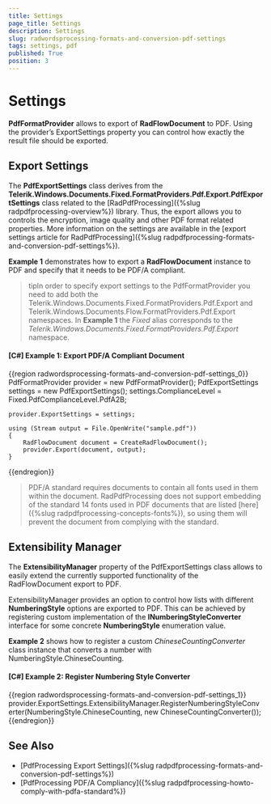 ```yaml
---
title: Settings
page_title: Settings
description: Settings
slug: radwordsprocessing-formats-and-conversion-pdf-settings
tags: settings, pdf
published: True
position: 3
---
```


# Settings



__PdfFormatProvider__ allows to export of __RadFlowDocument__ to PDF. Using the provider’s ExportSettings property you can control how exactly the result file should be exported.
      

## Export Settings

The __PdfExportSettings__ class derives from the __Telerik.Windows.Documents.Fixed.FormatProviders.Pdf.Export.PdfExportSettings__ class related to the [RadPdfProcessing]({%slug radpdfprocessing-overview%}) library. Thus, the export allows you to controls the encryption, image quality and other PDF format related properties. More information on the settings are available in the [export settings article for RadPdfProcessing]({%slug radpdfprocessing-formats-and-conversion-pdf-settings%}).

__Example 1__ demonstrates how to export a __RadFlowDocument__ instance to PDF and specify that it needs to be PDF/A compliant.


>tipIn order to specify export settings to the PdfFormatProvider you need to add both the Telerik.Windows.Documents.Fixed.FormatProviders.Pdf.Export and Telerik.Windows.Documents.Flow.FormatProviders.Pdf.Export namespaces. In __Example 1__ the *Fixed* alias corresponds to the *Telerik.Windows.Documents.Fixed.FormatProviders.Pdf.Export* namespace.


#### __[C#] Example 1: Export PDF/A Compliant Document__

{{region radwordsprocessing-formats-and-conversion-pdf-settings_0}}
	PdfFormatProvider provider = new PdfFormatProvider();
	PdfExportSettings settings = new PdfExportSettings();
	settings.ComplianceLevel = Fixed.PdfComplianceLevel.PdfA2B;
	
	provider.ExportSettings = settings;
	
	using (Stream output = File.OpenWrite("sample.pdf"))
	{
	    RadFlowDocument document = CreateRadFlowDocument();
	    provider.Export(document, output);
	}
{{endregion}}


>PDF/A standard requires documents to contain all fonts used in them within the document. RadPdfProcessing does not support embedding of the standard 14 fonts used in PDF documents that are listed [here]({%slug radpdfprocessing-concepts-fonts%}), so using them will prevent the document from complying with the standard.


## Extensibility Manager


The __ExtensibilityManager__ property of the PdfExportSettings class allows to easily extend the currently supported functionality of the RadFlowDocument export to PDF. 


ExtensibilityManager provides an option to control how lists with different __NumberingStyle__ options are exported to PDF. This can be achieved by registering custom implementation of the __INumberingStyleConverter__ interface for some concrete __NumberingStyle__ enumeration value. 

__Example 2__ shows how to register a custom *ChineseCountingConverter* class instance that converts a number with NumberingStyle.ChineseCounting.


#### __[C#] Example 2: Register Numbering Style Converter__

{{region radwordsprocessing-formats-and-conversion-pdf-settings_1}}
	provider.ExportSettings.ExtensibilityManager.RegisterNumberingStyleConverter(NumberingStyle.ChineseCounting, new ChineseCountingConverter());
{{endregion}}



## See Also

* [PdfProcessing Export Settings]({%slug radpdfprocessing-formats-and-conversion-pdf-settings%})
* [PdfProcessing PDF/A Compliancy]({%slug radpdfprocessing-howto-comply-with-pdfa-standard%})



